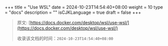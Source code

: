 +++
title = "Use WSL"
date = 2024-10-23T14:54:40+08:00
weight = 10
type = "docs"
description = ""
isCJKLanguage = true
draft = false
+++

> 原文: [https://docs.docker.com/desktop/wsl/use-wsl/](https://docs.docker.com/desktop/wsl/use-wsl/)
>
> 收录该文档的时间：`2024-10-23T14:54:40+08:00`
